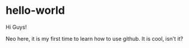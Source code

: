 # hello-world

Hi Guys!

Neo here, it is my first time to learn how to use github. It is cool, isn't it?
